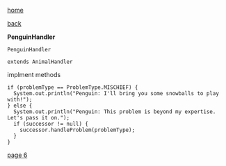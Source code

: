 [home](./page01.md)

[back](./page04.md)

**PenguinHandler**

```
PenguinHandler
```

```
extends AnimalHandler
```

implment methods

```
if (problemType == ProblemType.MISCHIEF) {
  System.out.println("Penguin: I'll bring you some snowballs to play with!");
} else {
  System.out.println("Penguin: This problem is beyond my expertise. Let's pass it on.");
  if (successor != null) {
    successor.handleProblem(problemType);
  }
}
```

[page 6](./page06.md)

